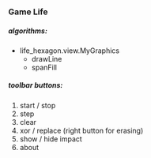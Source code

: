 ### Game Life
##### algorithms:
* life_hexagon.view.MyGraphics
  * drawLine
  * spanFill
##### toolbar buttons:
1) start / stop
2) step
3) clear
4) xor / replace (right button for erasing)
5) show / hide impact
6) about